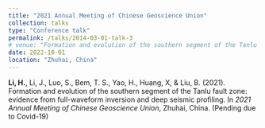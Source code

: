 ```yaml
---
title: "2021 Annual Meeting of Chinese Geoscience Union"
collection: talks
type: "Conference talk"
permalink: /talks/2014-03-01-talk-3
# venue: "Formation and evolution of the southern segment of the Tanlu fault zone: evidence from full-waveform inversion and deep seismic profiling"
date: 2022-10-01
location: "Zhuhai, China"
---
```


**Li, H.**, Li, J., Luo, S., Bem, T. S., Yao, H., Huang, X, & Liu, B. (2021). Formation and evolution of the southern segment of the Tanlu fault zone: evidence from full-waveform inversion and deep seismic profiling. In *2021 Annual Meeting of Chinese Geoscience Union*, Zhuhai, China. (Pending due to Covid-19)

